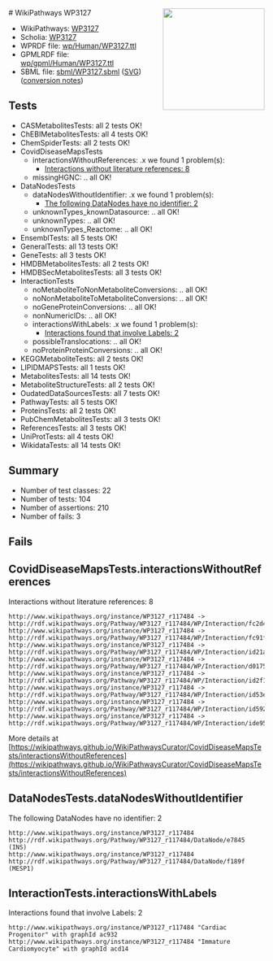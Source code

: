 <img style="float: right; width: 200px" src="../logo.png" />
# WikiPathways WP3127

* WikiPathways: [WP3127](https://identifiers.org/wikipathways:WP3127)
* Scholia: [WP3127](https://scholia.toolforge.org/wikipathways/WP3127)
* WPRDF file: [wp/Human/WP3127.ttl](../wp/Human/WP3127.ttl)
* GPMLRDF file: [wp/gpml/Human/WP3127.ttl](../wp/gpml/Human/WP3127.ttl)
* SBML file: [sbml/WP3127.sbml](../sbml/WP3127.sbml) ([SVG](../sbml/WP3127.svg)) ([conversion notes](../sbml/WP3127.txt))

## Tests
* CASMetabolitesTests: all 2 tests OK!
* ChEBIMetabolitesTests: all 4 tests OK!
* ChemSpiderTests: all 2 tests OK!
* CovidDiseaseMapsTests
    * interactionsWithoutReferences: .x we found 1 problem(s):
        * [Interactions without literature references: 8](#2e295936)
    * missingHGNC: .. all OK!
* DataNodesTests
    * dataNodesWithoutIdentifier: .x we found 1 problem(s):
        * [The following DataNodes have no identifier: 2](#d2d32fa1)
    * unknownTypes_knownDatasource: .. all OK!
    * unknownTypes: .. all OK!
    * unknownTypes_Reactome: .. all OK!
* EnsemblTests: all 5 tests OK!
* GeneralTests: all 13 tests OK!
* GeneTests: all 3 tests OK!
* HMDBMetabolitesTests: all 2 tests OK!
* HMDBSecMetabolitesTests: all 3 tests OK!
* InteractionTests
    * noMetaboliteToNonMetaboliteConversions: .. all OK!
    * noNonMetaboliteToMetaboliteConversions: .. all OK!
    * noGeneProteinConversions: .. all OK!
    * nonNumericIDs: .. all OK!
    * interactionsWithLabels: .x we found 1 problem(s):
        * [Interactions found that involve Labels: 2](#630d2679)
    * possibleTranslocations: .. all OK!
    * noProteinProteinConversions: .. all OK!
* KEGGMetaboliteTests: all 2 tests OK!
* LIPIDMAPSTests: all 1 tests OK!
* MetabolitesTests: all 14 tests OK!
* MetaboliteStructureTests: all 2 tests OK!
* OudatedDataSourcesTests: all 7 tests OK!
* PathwayTests: all 5 tests OK!
* ProteinsTests: all 2 tests OK!
* PubChemMetabolitesTests: all 3 tests OK!
* ReferencesTests: all 3 tests OK!
* UniProtTests: all 4 tests OK!
* WikidataTests: all 14 tests OK!


## Summary

* Number of test classes: 22
* Number of tests: 104
* Number of assertions: 210
* Number of fails: 3

## Fails

<a name="2e295936" />

## CovidDiseaseMapsTests.interactionsWithoutReferences

Interactions without literature references: 8
```
http://www.wikipathways.org/instance/WP3127_r117484 -> http://rdf.wikipathways.org/Pathway/WP3127_r117484/WP/Interaction/fc2d4
http://www.wikipathways.org/instance/WP3127_r117484 -> http://rdf.wikipathways.org/Pathway/WP3127_r117484/WP/Interaction/fc91f
http://www.wikipathways.org/instance/WP3127_r117484 -> http://rdf.wikipathways.org/Pathway/WP3127_r117484/WP/Interaction/id21a400a0
http://www.wikipathways.org/instance/WP3127_r117484 -> http://rdf.wikipathways.org/Pathway/WP3127_r117484/WP/Interaction/d0175
http://www.wikipathways.org/instance/WP3127_r117484 -> http://rdf.wikipathways.org/Pathway/WP3127_r117484/WP/Interaction/id2f1f0664
http://www.wikipathways.org/instance/WP3127_r117484 -> http://rdf.wikipathways.org/Pathway/WP3127_r117484/WP/Interaction/id53e4ab04
http://www.wikipathways.org/instance/WP3127_r117484 -> http://rdf.wikipathways.org/Pathway/WP3127_r117484/WP/Interaction/id5920670c
http://www.wikipathways.org/instance/WP3127_r117484 -> http://rdf.wikipathways.org/Pathway/WP3127_r117484/WP/Interaction/ide95b5693
```

More details at [https://wikipathways.github.io/WikiPathwaysCurator/CovidDiseaseMapsTests/interactionsWithoutReferences](https://wikipathways.github.io/WikiPathwaysCurator/CovidDiseaseMapsTests/interactionsWithoutReferences)

<a name="d2d32fa1" />

## DataNodesTests.dataNodesWithoutIdentifier

The following DataNodes have no identifier: 2
```
http://www.wikipathways.org/instance/WP3127_r117484 http://rdf.wikipathways.org/Pathway/WP3127_r117484/DataNode/e7845 (INS)
http://www.wikipathways.org/instance/WP3127_r117484 http://rdf.wikipathways.org/Pathway/WP3127_r117484/DataNode/f189f (MESP1)
```

<a name="630d2679" />

## InteractionTests.interactionsWithLabels

Interactions found that involve Labels: 2
```
http://www.wikipathways.org/instance/WP3127_r117484 "Cardiac
Progenitor" with graphId ac932
http://www.wikipathways.org/instance/WP3127_r117484 "Immature
Cardiomyocyte" with graphId acd14
```

